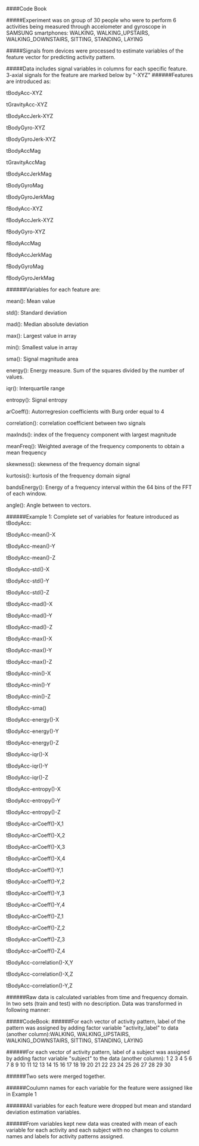####Code Book 

#####Experiment was on group of 30 people who were to perform 6 activities being measured through accelometer and gyroscope in SAMSUNG smartphones: WALKING, WALKING_UPSTAIRS, WALKING_DOWNSTAIRS, SITTING, STANDING, LAYING

#####Signals from devices were processed to estimate variables of the feature vector for predicting activity pattern.

#####Data includes signal variables in columns for each specific feature. 3-axial signals for the feature are marked below by "-XYZ"
######Features are introduced as:

tBodyAcc-XYZ

tGravityAcc-XYZ

tBodyAccJerk-XYZ

tBodyGyro-XYZ

tBodyGyroJerk-XYZ

tBodyAccMag

tGravityAccMag

tBodyAccJerkMag

tBodyGyroMag

tBodyGyroJerkMag

fBodyAcc-XYZ

fBodyAccJerk-XYZ

fBodyGyro-XYZ

fBodyAccMag

fBodyAccJerkMag

fBodyGyroMag

fBodyGyroJerkMag



######Variables for each feature are:

mean(): Mean value

std(): Standard deviation

mad(): Median absolute deviation 

max(): Largest value in array

min(): Smallest value in array

sma(): Signal magnitude area

energy(): Energy measure. Sum of the squares divided by the number of values. 

iqr(): Interquartile range 

entropy(): Signal entropy

arCoeff(): Autorregresion coefficients with Burg order equal to 4

correlation(): correlation coefficient between two signals

maxInds(): index of the frequency component with largest magnitude

meanFreq(): Weighted average of the frequency components to obtain a mean frequency

skewness(): skewness of the frequency domain signal 

kurtosis(): kurtosis of the frequency domain signal 

bandsEnergy(): Energy of a frequency interval within the 64 bins of the FFT of each window.

angle(): Angle between to vectors.

######Example 1: Complete set of variables for feature introduced as tBodyAcc:

 tBodyAcc-mean()-X

 tBodyAcc-mean()-Y

 tBodyAcc-mean()-Z

 tBodyAcc-std()-X

 tBodyAcc-std()-Y

 tBodyAcc-std()-Z

 tBodyAcc-mad()-X

 tBodyAcc-mad()-Y

 tBodyAcc-mad()-Z

 tBodyAcc-max()-X

 tBodyAcc-max()-Y

 tBodyAcc-max()-Z

 tBodyAcc-min()-X

 tBodyAcc-min()-Y

 tBodyAcc-min()-Z

 tBodyAcc-sma()

 tBodyAcc-energy()-X

 tBodyAcc-energy()-Y

 tBodyAcc-energy()-Z

 tBodyAcc-iqr()-X

 tBodyAcc-iqr()-Y

 tBodyAcc-iqr()-Z

 tBodyAcc-entropy()-X

 tBodyAcc-entropy()-Y

 tBodyAcc-entropy()-Z

 tBodyAcc-arCoeff()-X,1

 tBodyAcc-arCoeff()-X,2

 tBodyAcc-arCoeff()-X,3

 tBodyAcc-arCoeff()-X,4

 tBodyAcc-arCoeff()-Y,1

 tBodyAcc-arCoeff()-Y,2

 tBodyAcc-arCoeff()-Y,3

 tBodyAcc-arCoeff()-Y,4

 tBodyAcc-arCoeff()-Z,1

 tBodyAcc-arCoeff()-Z,2

 tBodyAcc-arCoeff()-Z,3

 tBodyAcc-arCoeff()-Z,4

 tBodyAcc-correlation()-X,Y

 tBodyAcc-correlation()-X,Z

 tBodyAcc-correlation()-Y,Z

 
######Raw data is calculated variables from time and frequency domain. In two sets (train and test) with no description. Data was transformed in following manner:


#####CodeBook:
######For each vector of activity pattern, label of the pattern was assigned by adding factor variable "activity_label" to data (another column):WALKING, WALKING_UPSTAIRS, WALKING_DOWNSTAIRS, SITTING, STANDING, LAYING 

######For each vector of activity pattern, label of a subject was assigned by adding factor variable "subject" to the data (another column): 1  2  3  4  5  6  7  8  9 10 11 12 13 14 15 16 17 18 19 20 21 22 23 24
25 26 27 28 29 30


######Two sets were merged together.


######Coulumn names for each variable for the feature were assigned like in Example 1


######All variables for each feature were dropped but mean and standard deviation estimation variables.


######From variables kept new data was created with mean of each variable for each activity and each subject with no changes to column names and labels for activity patterns assigned.
